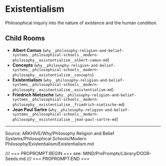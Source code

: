 # Existentialism

Philosophical inquiry into the nature of existence and the human condition.

## Child Rooms
- **Albert Camus** (`why__philosophy-religion-and-belief-systems__philosophical-schools__modern-philosophy__existentialism__albert-camus-md`)
- **Concepts** (`why__philosophy-religion-and-belief-systems__philosophical-schools__modern-philosophy__existentialism__concepts`)
- **Existentialism** (`why__philosophy-religion-and-belief-systems__philosophical-schools__modern-philosophy__existentialism__existentialism-md`)
- **Friedrich Nietzsche** (`why__philosophy-religion-and-belief-systems__philosophical-schools__modern-philosophy__existentialism__friedrich-nietzsche-md`)
- **Jean Paul Sartre** (`why__philosophy-religion-and-belief-systems__philosophical-schools__modern-philosophy__existentialism__jean-paul-sartre-md`)

---
Source: ARKHIVE/Why/Philosophy Religion and Belief Systems/Philosophical Schools/Modern Philosophy/Existentialism/Existentialism.md

/// === PROPROMPT:BEGIN ===
see: MIND/ProPrompts/Library/DOOR-Seeds.md
/// === PROPROMPT:END ===
